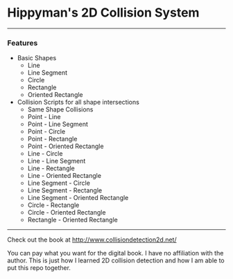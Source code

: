 # Hippyman's 2D Collision System
---

### Features
* Basic Shapes
  * Line
  * Line Segment
  * Circle
  * Rectangle
  * Oriented Rectangle
* Collision Scripts for all shape intersections
  * Same Shape Collisions
  * Point - Line
  * Point - Line Segment
  * Point - Circle
  * Point - Rectangle
  * Point - Oriented Rectangle
  * Line - Circle
  * Line - Line Segment
  * Line - Rectangle
  * Line - Oriented Rectangle
  * Line Segment - Circle
  * Line Segment - Rectangle
  * Line Segment - Oriented Rectangle
  * Circle - Rectangle
  * Circle - Oriented Rectangle
  * Rectangle - Oriented Rectangle

---

Check out the book at http://www.collisiondetection2d.net/

You can pay what you want for the digital book. I have no affiliation with the author. 
This is just how I learned 2D collision detection and how I am able to put this repo together.